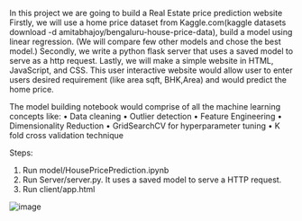 In this project we are going to build a Real Estate price prediction website
Firstly, we will use a home price dataset from Kaggle.com(kaggle datasets download -d amitabhajoy/bengaluru-house-price-data), build a model using linear regression. (We will compare few other models and chose the best model.)
Secondly, we write a python flask server that uses a saved model to serve as a http request.
Lastly, we will make a simple website in HTML, JavaScript, and CSS. This user interactive website would allow user to enter users desired requirement (like area sqft, BHK,Area) and would predict the home price. 

The model building notebook would comprise of all the machine learning concepts like:
•	Data cleaning
•	Outlier detection
•	Feature Engineering 
•	Dimensionality Reduction
•	GridSearchCV for hyperparameter tuning
•	K fold cross validation technique

Steps:
1. Run model/HousePricePrediction.ipynb
2. Run Server/server.py. It uses a saved model to serve a HTTP request.
3. Run client/app.html 


![image](https://user-images.githubusercontent.com/52985004/150883914-dca40f19-aef5-4e15-8c16-a1ea0e9a7bce.png)
